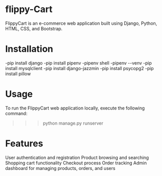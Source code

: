 # flippy-Cart
FlippyCart is an e-commerce web application built using Django, Python, HTML, CSS, and Bootstrap.

# Installation
-pip install django -pip install pipenv -pipenv shell -pipenv --venv -pip install mysqlclient -pip install django-jazzmin -pip install psycopg2 -pip install pillow

# Usage
To run the FlippyCart web application locally, execute the following command:

>>> python manage.py runserver

# Features
User authentication and registration
Product browsing and searching
Shopping cart functionality
Checkout process
Order tracking
Admin dashboard for managing products, orders, and users
